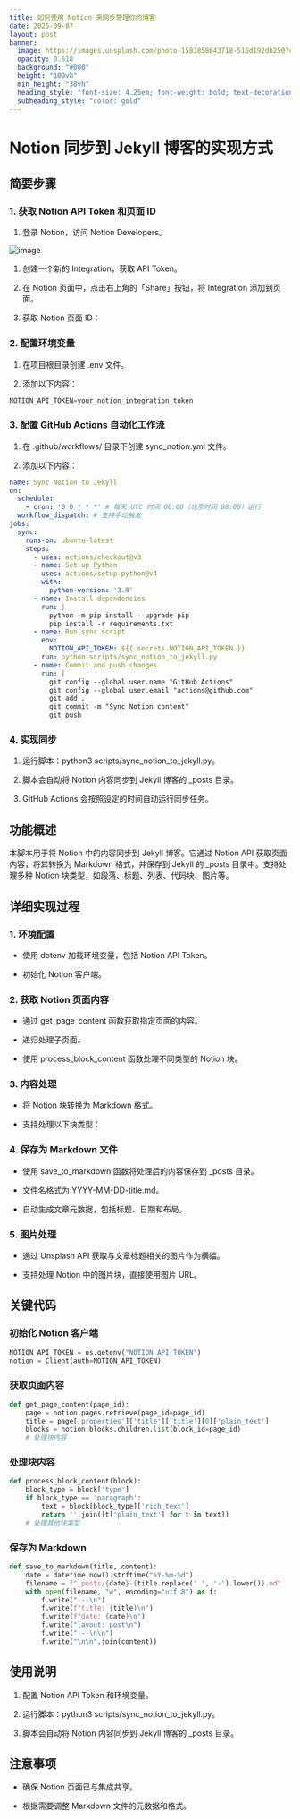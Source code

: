 ```yaml
---
title: 如何使用 Notion 来同步管理你的博客
date: 2025-09-07
layout: post
banner:
  image: https://images.unsplash.com/photo-1583858643718-515d192db250?crop=entropy&cs=tinysrgb&fit=max&fm=jpg&ixid=M3w2OTIwMzJ8MHwxfHJhbmRvbXx8fHx8fHx8fDE3NTcyMTQxOTN8&ixlib=rb-4.1.0&q=80&w=1080
  opacity: 0.618
  background: "#000"
  height: "100vh"
  min_height: "38vh"
  heading_style: "font-size: 4.25em; font-weight: bold; text-decoration: underline"
  subheading_style: "color: gold"
---
```


# Notion 同步到 Jekyll 博客的实现方式

## 简要步骤

### 1. 获取 Notion API Token 和页面 ID

1. 登录 Notion，访问 Notion Developers。

![image](https://prod-files-secure.s3.us-west-2.amazonaws.com/a7a0cc5a-89b9-4cda-8686-1fba0ca52f40/d19c1afe-dea5-4312-9333-786b0ba83054/image.png?X-Amz-Algorithm=AWS4-HMAC-SHA256&X-Amz-Content-Sha256=UNSIGNED-PAYLOAD&X-Amz-Credential=ASIAZI2LB4664G4QOQOK%2F20250907%2Fus-west-2%2Fs3%2Faws4_request&X-Amz-Date=20250907T030312Z&X-Amz-Expires=3600&X-Amz-Security-Token=IQoJb3JpZ2luX2VjEDMaCXVzLXdlc3QtMiJIMEYCIQC2BUUZ6eZ76zifuVwGJG1VQlAbfdTCxWllRU4taC0ZLwIhAJEI6%2BZk6pqqO8a3rP794zgQayopxsW8y2FGYKJLLglXKogECJz%2F%2F%2F%2F%2F%2F%2F%2F%2F%2FwEQABoMNjM3NDIzMTgzODA1IgwrEieR87QeoZYbqM4q3AP5GkStonrduyYGe4TUnK%2FeaDezcLxo6lhc0e3CDlq6dJq8pAFCJBWpNzFlqZzrkFhdlI86zZJwmypScLJsTnSAMMgAr1Oin7Hi1osJo69voTvol4305HEkuEucBaO0O89R2RrJNfM3F98u0TA6go09LGtdIY0qU08cFxy%2Bpci6GBIJqSxoLJLWJM4X728ztCJepbEuind3%2Bdpcbp3qx8tNWF5GsS0sJcuDMMfkH2ibDxJVjdF5bdORY%2BFI3IEcuRkwLsg9nq9jQxROvEE5F6RtWehhwhuEikTs8TW9n6wj79lZXX4EbslYMpiiCxZZAQzEGkB%2BX9ghMZCUlO7CAXaNLVegtMxKPUm789DV858sZg%2Bdc1hu1TBNCR6%2BmXx%2B4DRlhzqrO7f7F17AmQfQEuQXMO9U4pnyW6DWtydmD8e5bPSFfFE4qluhmWUICFQsBJBuStQpDH6YjVwFveOKf%2BsKAx9w39RwQn%2BuwGqPkQUOi3k%2FE5EeNELzMb2v4UgHPvKP485RfNwBatrHdZbPO4uaKbYUYngl6snafmbxmWng4H4u7VBjJwAtn7kGq2i6g4yRi%2FAe0BtE7UKKyu2AVGrtDTUl%2FImaOCJf5qsALZ6MLzSBzKkNIRou1iNhszD65%2FPFBjqkARDmsPOScRa1m%2F475ttQ6W3Bs1Tssn5fKFPFP8D1b7sTu4JlqluLtNl9D5WnfM3VopzYnrUpXkiUAfYRW%2FVdmjTHnjAWRbIQlVTs%2BP7awo74%2BCzsIkAeXAvvTF4bvzp9XAEsTRmSo9Mk%2FxDO9yc%2BIwGk6CVg9zvgOh2mJp%2BJEMyrkyPrEWDY4vVTILdR6ohi1XQWNeHwlQ8xghRxLfHyaFHycK0z&X-Amz-Signature=3b086bb4cdc210cdf45a54a375513380cddeed070a46a7feb3b88a6a101df104&X-Amz-SignedHeaders=host&x-amz-checksum-mode=ENABLED&x-id=GetObject)

1. 创建一个新的 Integration，获取 API Token。

1. 在 Notion 页面中，点击右上角的「Share」按钮，将 Integration 添加到页面。

1. 获取 Notion 页面 ID：


### 2. 配置环境变量

1. 在项目根目录创建 .env 文件。

1. 添加以下内容：

```javascript
NOTION_API_TOKEN=your_notion_integration_token
```

### 3. 配置 GitHub Actions 自动化工作流

1. 在 .github/workflows/ 目录下创建 sync_notion.yml 文件。

1. 添加以下内容：

```yaml
name: Sync Notion to Jekyll
on:
  schedule:
    - cron: '0 0 * * *' # 每天 UTC 时间 00:00（北京时间 08:00）运行
  workflow_dispatch: # 支持手动触发
jobs:
  sync:
    runs-on: ubuntu-latest
    steps:
      - uses: actions/checkout@v3
      - name: Set up Python
        uses: actions/setup-python@v4
        with:
          python-version: '3.9'
      - name: Install dependencies
        run: |
          python -m pip install --upgrade pip
          pip install -r requirements.txt
      - name: Run sync script
        env:
          NOTION_API_TOKEN: ${{ secrets.NOTION_API_TOKEN }}
        run: python scripts/sync_notion_to_jekyll.py
      - name: Commit and push changes
        run: |
          git config --global user.name "GitHub Actions"
          git config --global user.email "actions@github.com"
          git add .
          git commit -m "Sync Notion content"
          git push
```

### 4. 实现同步

1. 运行脚本：python3 scripts/sync_notion_to_jekyll.py。

1. 脚本会自动将 Notion 内容同步到 Jekyll 博客的 _posts 目录。

1. GitHub Actions 会按照设定的时间自动运行同步任务。

## 功能概述

本脚本用于将 Notion 中的内容同步到 Jekyll 博客。它通过 Notion API 获取页面内容，将其转换为 Markdown 格式，并保存到 Jekyll 的 _posts 目录中。支持处理多种 Notion 块类型，如段落、标题、列表、代码块、图片等。

## 详细实现过程

### 1. 环境配置

- 使用 dotenv 加载环境变量，包括 Notion API Token。

- 初始化 Notion 客户端。

### 2. 获取 Notion 页面内容

- 通过 get_page_content 函数获取指定页面的内容。

- 递归处理子页面。

- 使用 process_block_content 函数处理不同类型的 Notion 块。

### 3. 内容处理

- 将 Notion 块转换为 Markdown 格式。

- 支持处理以下块类型：


### 4. 保存为 Markdown 文件

- 使用 save_to_markdown 函数将处理后的内容保存到 _posts 目录。

- 文件名格式为 YYYY-MM-DD-title.md。

- 自动生成文章元数据，包括标题、日期和布局。

### 5. 图片处理

- 通过 Unsplash API 获取与文章标题相关的图片作为横幅。

- 支持处理 Notion 中的图片块，直接使用图片 URL。

## 关键代码

### 初始化 Notion 客户端

```python
NOTION_API_TOKEN = os.getenv("NOTION_API_TOKEN")
notion = Client(auth=NOTION_API_TOKEN)
```

### 获取页面内容

```python
def get_page_content(page_id):
    page = notion.pages.retrieve(page_id=page_id)
    title = page['properties']['title']['title'][0]['plain_text']
    blocks = notion.blocks.children.list(block_id=page_id)
    # 处理块内容
```

### 处理块内容

```python
def process_block_content(block):
    block_type = block['type']
    if block_type == 'paragraph':
        text = block[block_type]['rich_text']
        return ''.join([t['plain_text'] for t in text])
    # 处理其他块类型
```

### 保存为 Markdown

```python
def save_to_markdown(title, content):
    date = datetime.now().strftime("%Y-%m-%d")
    filename = f"_posts/{date}-{title.replace(' ', '-').lower()}.md"
    with open(filename, "w", encoding="utf-8") as f:
        f.write("---\n")
        f.write(f"title: {title}\n")
        f.write(f"date: {date}\n")
        f.write("layout: post\n")
        f.write("---\n\n")
        f.write("\n\n".join(content))
```

## 使用说明

1. 配置 Notion API Token 和环境变量。

1. 运行脚本：python3 scripts/sync_notion_to_jekyll.py。

1. 脚本会自动将 Notion 内容同步到 Jekyll 博客的 _posts 目录。

## 注意事项

- 确保 Notion 页面已与集成共享。

- 根据需要调整 Markdown 文件的元数据和格式。